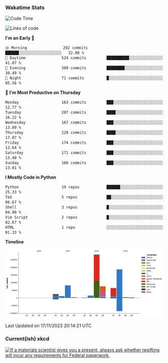 ### Wakatime Stats
<!--START_SECTION:waka-->
![Code Time](http://img.shields.io/badge/Code%20Time-2%2C133%20hrs%2057%20mins-blue)

![Lines of code](https://img.shields.io/badge/From%20Hello%20World%20I%27ve%20Written-752.3%20thousand%20lines%20of%20code-blue)

**I'm an Early 🐤** 

```text
🌞 Morning                292 commits         ██████░░░░░░░░░░░░░░░░░░░   22.88 % 
🌆 Daytime                524 commits         ██████████░░░░░░░░░░░░░░░   41.07 % 
🌃 Evening                389 commits         ████████░░░░░░░░░░░░░░░░░   30.49 % 
🌙 Night                  71 commits          █░░░░░░░░░░░░░░░░░░░░░░░░   05.56 % 
```
📅 **I'm Most Productive on Thursday** 

```text
Monday                   163 commits         ███░░░░░░░░░░░░░░░░░░░░░░   12.77 % 
Tuesday                  207 commits         ████░░░░░░░░░░░░░░░░░░░░░   16.22 % 
Wednesday                167 commits         ███░░░░░░░░░░░░░░░░░░░░░░   13.09 % 
Thursday                 228 commits         ████░░░░░░░░░░░░░░░░░░░░░   17.87 % 
Friday                   174 commits         ███░░░░░░░░░░░░░░░░░░░░░░   13.64 % 
Saturday                 171 commits         ███░░░░░░░░░░░░░░░░░░░░░░   13.40 % 
Sunday                   166 commits         ███░░░░░░░░░░░░░░░░░░░░░░   13.01 % 
```


**I Mostly Code in Python** 

```text
Python                   19 repos            ██████░░░░░░░░░░░░░░░░░░░   25.33 % 
TeX                      5 repos             ██░░░░░░░░░░░░░░░░░░░░░░░   06.67 % 
Shell                    3 repos             █░░░░░░░░░░░░░░░░░░░░░░░░   04.00 % 
Vim Script               2 repos             █░░░░░░░░░░░░░░░░░░░░░░░░   02.67 % 
HTML                     1 repo              ░░░░░░░░░░░░░░░░░░░░░░░░░   01.33 % 
```



**Timeline**

![Lines of Code chart](https://raw.githubusercontent.com/joshuajeschek/joshuajeschek/main/assets/bar_graph.png)


 Last Updated on 17/11/2023 20:14:21 UTC
<!--END_SECTION:waka-->

### Current(ish) xkcd
<a id="xkcd-a" title="If a materials scientist gives you a present, always ask whether regifting will incur any requirements for Federal paperwork." href="https://www.xkcd.com" target="_blank">
        <img align="center" id="xkcd-img" src="https://imgs.xkcd.com/comics/materials_scientists.png" alt="If a materials scientist gives you a present, always ask whether regifting will incur any requirements for Federal paperwork." height=300 />
</a>
